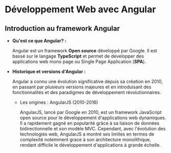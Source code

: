 # Développement Web avec Angular
## Introduction au framework Angular
- **Qu'est ce que Angular? :**

    Angular est un framework **Open source** développé par Google. Il est bassé sur le langage **TypeScript** et permet de developper des applications web mono page ou Single Page Application (**SPA**).

- **Historique et versions d'Angular :**

    Angular a connu une évolution significative depuis sa création en 2010, en passant par plusieurs versions majeures et en introduisant des fonctionnalités et des paradigmes de développement révolutionnaires.

    - Les origines : AngularJS (2010-2016)
    
        AngularJS, lancé par Google en 2010, est un framework JavaScript open source pour le développement d'applications web dynamiques. Il a rapidement gagné en popularité grâce à sa liaison de données bidirectionnelle et son modèle MVC. Cependant, avec l'évolution des technologies web, AngularJS a montré ses limites en termes de complexité notemment grace à son architecture monolithique, rendant difficile le développement d'applications à grande échelle.